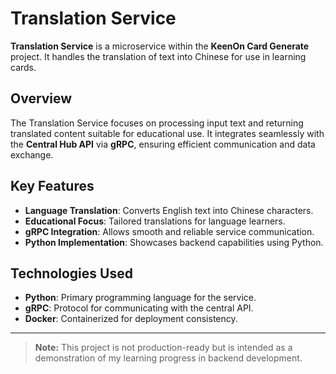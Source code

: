 # Translation Service

**Translation Service** is a microservice within the **KeenOn Card Generate** project. It handles the translation of text into Chinese for use in learning cards.

## Overview

The Translation Service focuses on processing input text and returning translated content suitable for educational use. It integrates seamlessly with the **Central Hub API** via **gRPC**, ensuring efficient communication and data exchange.

## Key Features
- **Language Translation**: Converts English text into Chinese characters.
- **Educational Focus**: Tailored translations for language learners.
- **gRPC Integration**: Allows smooth and reliable service communication.
- **Python Implementation**: Showcases backend capabilities using Python.

## Technologies Used
- **Python**: Primary programming language for the service.
- **gRPC**: Protocol for communicating with the central API.
- **Docker**: Containerized for deployment consistency.

---

> **Note:** This project is not production-ready but is intended as a demonstration of my learning progress in backend development.

